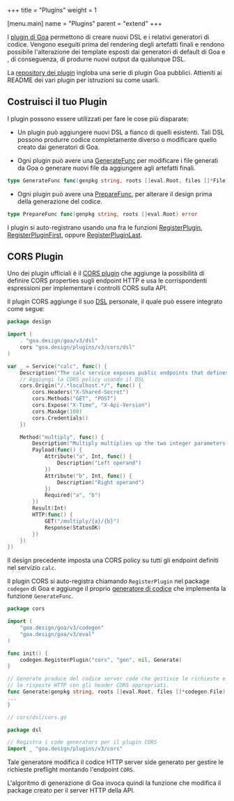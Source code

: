 +++
title = "Plugins"
weight = 1

[menu.main]
name = "Plugins"
parent = "extend"
+++

I [plugin di Goa](https://pkg.go.dev/github.com/goadesign/plugins) permettono di
creare nuovi DSL e i relativi generatori di codice. Vengono eseguiti prima del
rendering degli artefatti finali e rendono possibile l'alterazione dei template
esposti dai generatori di default di Goa e , di conseguenza, di produrre nuovi
output da qualunque DSL.

La [repository dei plugin](https://github.com/goadesign/plugins) ingloba una serie
di plugin Goa pubblici. Attieniti ai README dei vari plugin per istruzioni su come
usarli.

## Costruisci il tuo Plugin

I plugin possono essere utilizzati per fare le cose più disparate:

* Un plugin può aggiungere nuovi DSL a fianco di quelli esistenti. Tali DSL
  possono produrre codice completamente diverso o modificare quello creato 
  dai generatori di Goa.

* Ogni plugin può avere una
  [GenerateFunc](https://pkg.go.dev/goa.design/goa/v3/codegen#GenerateFunc) per modificare
  i file generati da Goa o generare nuovi file da aggiungere agli artefatti finali.

```go
type GenerateFunc func(genpkg string, roots []eval.Root, files []*File) ([]*File, error)
```

* Ogni plugin può avere una
  [PrepareFunc](https://pkg.go.dev/goa.design/goa/v3/codegen#PrepareFunc), per alterare
  il design prima della generazione del codice.

```go
type PrepareFunc func(genpkg string, roots []eval.Root) error
```

I plugin si auto-registrano usando una fra le funzioni
[RegisterPlugin](https://pkg.go.dev/goa.design/goa/v3/codegen#RegisterPlugin),
[RegisterPluginFirst](https://pkg.go.dev/goa.design/goa/v3/codegen#RegisterPluginFirst),
oppure
[RegisterPluginLast](https://pkg.go.dev/goa.design/goa/v3/codegen#RegisterPlugin).

## CORS Plugin

Uno dei plugin ufficiali è il [CORS plugin](https://github.com/goadesign/plugins/tree/v3/cors) 
che aggiunge la possibilità di definire CORS properties sugli endpoint HTTP e usa
le corrispondenti espressioni per implementare i controlli CORS sulla API.

Il plugin CORS aggiunge il suo 
[DSL](https://pkg.go.dev/github.com/goadesign/plugins/cors/dsl)
personale, il quale può essere integrato come segue:

```go
package design

import (
	. "goa.design/goa/v3/dsl"
	cors "goa.design/plugins/v3/cors/dsl"
)

var _ = Service("calc", func() {
	Description("The calc service exposes public endpoints that defines CORS policy.")
	// Aggiungi la CORS policy usando il DSL
	cors.Origin("/.*localhost.*/", func() {
		cors.Headers("X-Shared-Secret")
		cors.Methods("GET", "POST")
		cors.Expose("X-Time", "X-Api-Version")
		cors.MaxAge(100)
		cors.Credentials()
	})

	Method("multiply", func() {
		Description("Multiply multiplies up the two integer parameters and returns the results.")
		Payload(func() {
			Attribute("a", Int, func() {
				Description("Left operand")
			})
			Attribute("b", Int, func() {
				Description("Right operand")
			})
			Required("a", "b")
		})
		Result(Int)
		HTTP(func() {
			GET("/multiply/{a}/{b}")
			Response(StatusOK)
		})
	})
})
```

Il design precedente imposta una CORS policy su tutti gli endpoint definiti nel
servizio `calc`.

Il plugin CORS si auto-registra chiamando `RegisterPlugin` nel package `codegen` di Goa
e aggiunge il proprio
[generatore di codice](https://pkg.go.dev/github.com/goadesign/plugins/cors#Generate) che
implementa la funzione `GenerateFunc`.

```go
package cors

import (
	"goa.design/goa/v3/codegen"
	"goa.design/goa/v3/eval"
)

func init() {
	codegen.RegisterPlugin("cors", "gen", nil, Generate)
}

// Generate produce del codice server code che gestisce le richieste e le risposte preflight e aggiorna
// le risposte HTTP con gli header CORS appropriati.
func Generate(genpkg string, roots []eval.Root, files []*codegen.File) ([]*codegen.File, error) {
...
}
```
```go
// cors/dsl/cors.go

package dsl

// Registra i code generators per il plugin CORS
import _ "goa.design/plugins/v3/cors"
```

Tale generatore modifica il codice HTTP server side generato per gestire le richieste
preflight montando l'endpoint `CORS`.

L'algoritmo di generazione di Goa invoca quindi la funzione che modifica il package
creato per il server HTTP della API.
